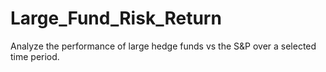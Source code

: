 # Large_Fund_Risk_Return
Analyze the performance of large hedge funds vs the S&amp;P over a selected time period.
